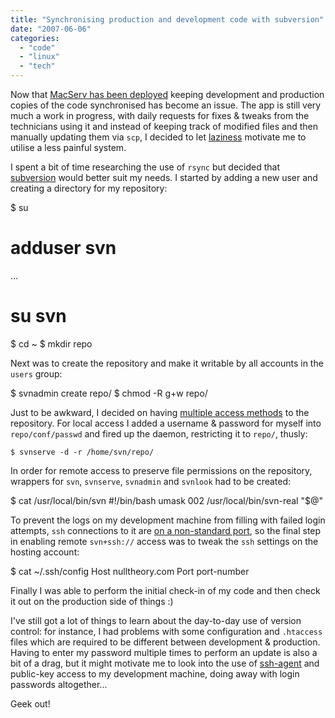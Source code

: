 ```yaml
---
title: "Synchronising production and development code with subversion"
date: "2007-06-06"
categories: 
  - "code"
  - "linux"
  - "tech"
---
```


Now that [MacServ has been deployed](/2007/05/31/macserv-deployed/) keeping development and production copies of the code synchronised has become an issue. The app is still very much a work in progress, with daily requests for fixes & tweaks from the technicians using it and instead of keeping track of modified files and then manually updating them via `scp`, I decided to let [laziness](http://blog.outer-court.com/archive/2005-08-24-n14.html) motivate me to utilise a less painful system.

I spent a bit of time researching the use of `rsync` but decided that [subversion](http://subversion.tigris.org/) would better suit my needs. I started by adding a new user and creating a directory for my repository:

$ su
# adduser svn
...
# su svn
$ cd ~
$ mkdir repo

Next was to create the repository and make it writable by all accounts in the `users` group:

$ svnadmin create repo/
$ chmod -R g+w repo/

Just to be awkward, I decided on having [multiple access methods](http://svnbook.red-bean.com/en/1.2/svn.serverconfig.multimethod.html) to the repository. For local access I added a username & password for myself into `repo/conf/passwd` and fired up the daemon, restricting it to `repo/`, thusly:

`$ svnserve -d -r /home/svn/repo/`

In order for remote access to preserve file permissions on the repository, wrappers for `svn`, `svnserve`, `svnadmin` and `svnlook` had to be created:

$ cat /usr/local/bin/svn
#!/bin/bash
umask 002
/usr/local/bin/svn-real "$@"

To prevent the logs on my development machine from filling with failed login attempts, `ssh` connections to it are [on a non-standard port](/2007/01/25/security-enhancements-for-dummies/), so the final step in enabling remote `svn+ssh://` access was to tweak the `ssh` settings on the hosting account:

$ cat ~/.ssh/config
Host nulltheory.com
Port port-number

Finally I was able to perform the initial check-in of my code and then check it out on the production side of things :)

I've still got a lot of things to learn about the day-to-day use of version control: for instance, I had problems with some configuration and `.htaccess` files which are required to be different between development & production. Having to enter my password multiple times to perform an update is also a bit of a drag, but it might motivate me to look into the use of [ssh-agent](http://www.securityfocus.com/infocus/1812) and public-key access to my development machine, doing away with login passwords altogether...

Geek out!
